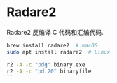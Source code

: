# Radare2

Radare2 反编译 C 代码和汇编代码.
```sh
brew install radare2  # macOS
sudo apt install radare2  # Linux
```
```sh
r2 -A -c "pdg" binary.exe
r2 -A -c "pd 20" binaryfile
``